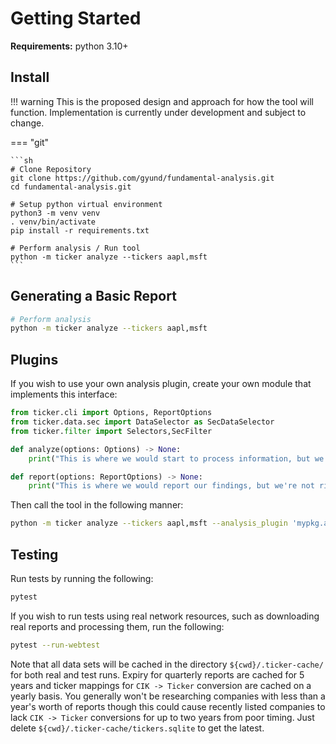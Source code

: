 # Getting Started

**Requirements:** python 3.10+

## Install

!!! warning
    This is the proposed design and approach for how the tool will function. Implementation is currently under development and subject to change.

=== "git"

    ```sh
    # Clone Repository
    git clone https://github.com/gyund/fundamental-analysis.git
    cd fundamental-analysis.git

    # Setup python virtual environment
    python3 -m venv venv
    . venv/bin/activate
    pip install -r requirements.txt

    # Perform analysis / Run tool
    python -m ticker analyze --tickers aapl,msft
    ```

## Generating a Basic Report

```sh
# Perform analysis
python -m ticker analyze --tickers aapl,msft
```


## Plugins

If you wish to use your own analysis plugin, create your own module that implements this interface:

```python
from ticker.cli import Options, ReportOptions
from ticker.data.sec import DataSelector as SecDataSelector
from ticker.filter import Selectors,SecFilter

def analyze(options: Options) -> None:
    print("This is where we would start to process information, but we're not right now")

def report(options: ReportOptions) -> None: 
    print("This is where we would report our findings, but we're not right now")
```

Then call the tool in the following manner:

```sh
python -m ticker analyze --tickers aapl,msft --analysis_plugin 'mypkg.analysis'
```

## Testing

Run tests by running the following:

```sh
pytest
```

If you wish to run tests using real network resources, such as downloading real reports and processing them, run the following:

```sh
pytest --run-webtest
```

Note that all data sets will be cached in the directory `${cwd}/.ticker-cache/` for both real and test runs. Expiry for quarterly reports are cached for 5 years and ticker mappings for `CIK -> Ticker` conversion are cached on a yearly basis. You generally won't be researching companies with less than a year's worth of reports though this could cause recently listed companies to lack `CIK -> Ticker` conversions for up to two years from poor timing. Just delete `${cwd}/.ticker-cache/tickers.sqlite` to get the latest.